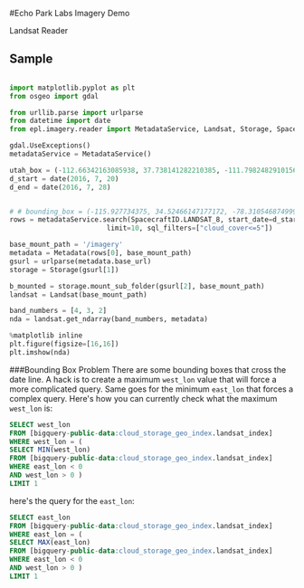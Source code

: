 #Echo Park Labs Imagery Demo

Landsat Reader

## Sample

```python

import matplotlib.pyplot as plt
from osgeo import gdal

from urllib.parse import urlparse
from datetime import date
from epl.imagery.reader import MetadataService, Landsat, Storage, SpacecraftID, Metadata

gdal.UseExceptions()
metadataService = MetadataService()

utah_box = (-112.66342163085938, 37.738141282210385, -111.79824829101562, 38.44821130413263)
d_start = date(2016, 7, 20)
d_end = date(2016, 7, 28)


# # bounding_box = (-115.927734375, 34.52466147177172, -78.31054687499999, 44.84029065139799)
rows = metadataService.search(SpacecraftID.LANDSAT_8, start_date=d_start, end_date=d_end, bounding_box=utah_box,
                        limit=10, sql_filters=["cloud_cover<=5"])

base_mount_path = '/imagery'
metadata = Metadata(rows[0], base_mount_path)
gsurl = urlparse(metadata.base_url)
storage = Storage(gsurl[1])

b_mounted = storage.mount_sub_folder(gsurl[2], base_mount_path)
landsat = Landsat(base_mount_path)

band_numbers = [4, 3, 2]
nda = landsat.get_ndarray(band_numbers, metadata)

%matplotlib inline
plt.figure(figsize=[16,16])
plt.imshow(nda)

```

###Bounding Box Problem
There are some bounding boxes that cross the date line. A hack is to create a maximum `west_lon` value that will force a more complicated query. Same goes for the minimum `east_lon` that forces a complex query. Here's how you can currently check what the maximum `west_lon` is:
```sql
SELECT west_lon
FROM [bigquery-public-data:cloud_storage_geo_index.landsat_index] 
WHERE west_lon = (
SELECT MIN(west_lon)
FROM [bigquery-public-data:cloud_storage_geo_index.landsat_index]
WHERE east_lon < 0
AND west_lon > 0 )
LIMIT 1
```

here's the query for the `east_lon`:
```sql
SELECT east_lon
FROM [bigquery-public-data:cloud_storage_geo_index.landsat_index] 
WHERE east_lon = (
SELECT MAX(east_lon)
FROM [bigquery-public-data:cloud_storage_geo_index.landsat_index]
WHERE east_lon < 0
AND west_lon > 0 )
LIMIT 1
```